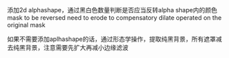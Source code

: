 添加2d alphashape，通过黑白色数量判断是否应当反转alpha shape内的颜色  
mask to be reversed need to erode to compensatory dilate operated on the original mask


如果不需要添加aplhashape的话，通过形态学操作，提取纯黑背景，所有遮罩减去纯黑背景，注意需要先扩大再减小边缘滤波


